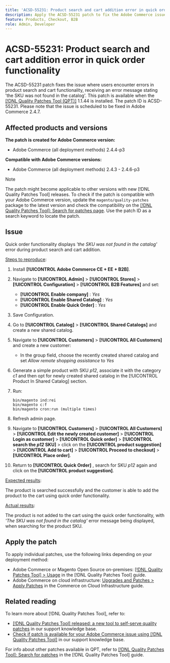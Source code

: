 ```yaml
---
title: 'ACSD-55231: Product search and cart addition error in quick order functionality'
description: Apply the ACSD-55231 patch to fix the Adobe Commerce issue where users encounter errors in product search and cart functionality, receiving an error message stating 'the SKU was not found in the catalog'.
feature: Products, Checkout, B2B
role: Admin, Developer
---
```

# ACSD-55231: Product search and cart addition error in quick order functionality

The ACSD-55231 patch fixes the issue where users encounter errors in product search and cart functionality, receiving an error message stating 'the SKU was not found in the catalog'. This patch is available when the [[!DNL Quality Patches Tool (QPT)]](/help/announcements/adobe-commerce-announcements/magento-quality-patches-released-new-tool-to-self-serve-quality-patches.md) 1.1.44 is installed. The patch ID is ACSD-55231. Please note that the issue is scheduled to be fixed in Adobe Commerce 2.4.7.

## Affected products and versions

**The patch is created for Adobe Commerce version:**

* Adobe Commerce (all deployment methods) 2.4.4-p3

**Compatible with Adobe Commerce versions:**

* Adobe Commerce (all deployment methods) 2.4.3 - 2.4.6-p3

>[!NOTE]
>
>The patch might become applicable to other versions with new [!DNL Quality Patches Tool] releases. To check if the patch is compatible with your Adobe Commerce version, update the `magento/quality-patches` package to the latest version and check the compatibility on the [[!DNL Quality Patches Tool]: Search for patches page](https://experienceleague.adobe.com/tools/commerce-quality-patches/index.html). Use the patch ID as a search keyword to locate the patch.

## Issue

Quick order functionality displays *'the SKU was not found in the catalog'* error during product search and cart addition.

<u>Steps to reproduce</u>:

1. Install **[!UICONTROL Adobe Commerce CE + EE + B2B]**.
1. Navigate to **[!UICONTROL Admin]** > **[!UICONTROL Stores]** > **[!UICONTROL Configuration]** > **[!UICONTROL B2B Features]** and set:
    * **[!UICONTROL Enable company]** : *Yes*
    * **[!UICONTROL Enable Shared Catalog]** : *Yes*
    * **[!UICONTROL Enable Quick Order]** : *Yes*
1. Save Configuration.
1. Go to **[!UICONTROL Catalog]** > **[!UICONTROL Shared Catalogs]** and create a new shared catalog.
1. Navigate to **[!UICONTROL Customers]** > **[!UICONTROL All Customers]** and create a new customer:
    * In the group field, choose the recently created shared catalog and set *Allow remote shopping assistance* to *Yes*
1. Generate a simple product with SKU *p12*, associate it with the category *c1* and then opt for newly created shared catalog in the [!UICONTROL Product In Shared Catalog] section.
1. Run:

    ```
    bin/magento ind:rei 
    bin/magento c:f 
    bin/magento cron:run (multiple times)
    ```

1. Refresh admin page.
1. Navigate to **[!UICONTROL Customers]** > **[!UICONTROL All Customers]** > **[!UICONTROL Edit the newly created customer]** > **[!UICONTROL Login as customer]** > **[!UICONTROL Quick order]** > **[!UICONTROL search the *p12* SKU]** > click on the **[!UICONTROL product suggestion]** > **[!UICONTROL Add to cart]** > **[!UICONTROL Proceed to checkout]** > **[!UICONTROL Place order]**.
1. Return to **[!UICONTROL Quick Order]** , search for SKU *p12* again and click on the **[!UICONTROL product suggestion]**.

<u>Expected results</u>:

The product is searched successfully and the customer is able to add the product to the cart using quick order functionality.

<u>Actual results</u>:

The product is not added to the cart using the quick order functionality, with *'The SKU was not found in the catalog'* error message being displayed, when searching for the product SKU.

## Apply the patch

To apply individual patches, use the following links depending on your deployment method:

* Adobe Commerce or Magento Open Source on-premises: [[!DNL Quality Patches Tool] > Usage](https://experienceleague.adobe.com/docs/commerce-operations/tools/quality-patches-tool/usage.html) in the [!DNL Quality Patches Tool] guide.
* Adobe Commerce on cloud infrastructure: [Upgrades and Patches > Apply Patches](https://experienceleague.adobe.com/docs/commerce-cloud-service/user-guide/develop/upgrade/apply-patches.html) in the Commerce on Cloud Infrastructure guide.

## Related reading

To learn more about [!DNL Quality Patches Tool], refer to:

* [[!DNL Quality Patches Tool] released: a new tool to self-serve quality patches](/help/announcements/adobe-commerce-announcements/magento-quality-patches-released-new-tool-to-self-serve-quality-patches.md) in our support knowledge base.
* [Check if patch is available for your Adobe Commerce issue using [!DNL Quality Patches Tool]](/help/support-tools/patches-available-in-qpt-tool/check-patch-for-magento-issue-with-magento-quality-patches.md) in our support knowledge base.

For info about other patches available in QPT, refer to [[!DNL Quality Patches Tool]: Search for patches](https://experienceleague.adobe.com/tools/commerce-quality-patches/index.html) in the [!DNL Quality Patches Tool] guide.

